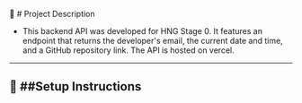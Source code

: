 📌 # Project Description

- This backend API was developed for HNG Stage 0. It features an endpoint that returns the developer's email, the current date and time, and a GitHub repository link. 
The API is hosted on vercel.
---

📝 ##Setup Instructions
- 
